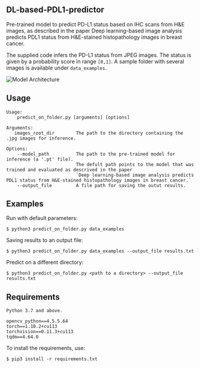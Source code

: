 DL-based-PDL1-predictor
-----
Pre-trained model to predict PD-L1 status based on IHC scans from H&E images, as described in the paper Deep learning-based image analysis predicts PDL1 status from H&E-stained histopathology images in breast cancer.

The supplied code infers the PD-L1 status from JPEG images. 
The status is given by a probability score in range `[0,1]`.  A sample folder with several images is available under `data_examples`.

![Model Architecture](https://github.com/amirlivne/amirlivne.github.io/blob/main/PDL%D6%B91_arch.png?raw=true)


Usage
-----

    Usage:
        predict_on_folder.py [arguments] [options]
    
    Arguments:
       images_root_dir        The path to the directory containing the .jpg images for inference.

    Options:
        --model_path          The path to the pre-trained model for inference (a '.pt' file). 
                              The defult path points to the model that was trained and evaluated as descrived in the paper
                              `Deep learning-based image analysis predicts PDL1 status from H&E-stained histopathology images in breast cancer.`
        --output_file         A file path for saving the outut results.
Examples
-------
Run with default parameters:


    $ python3 predict_on_folder.py data_examples

Saving results to an output file:

    $ python3 predict_on_folder.py data_examples --output_file results.txt

Predict on a different directory:

    $ python3 predict_on_folder.py <path to a directory> --output_file results.txt

Requirements
------- 
    Python 3.7 and above.
    
    opencv_python==4.5.5.64
    torch==1.10.2+cu113
    torchvision==0.11.3+cu113
    tqdm==4.64.0

To install the requirements, use:
    
    $ pip3 install -r requirements.txt